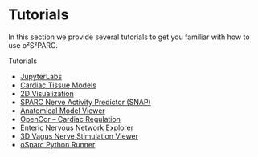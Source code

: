 # Tutorials

In this section we provide several tutorials to get you familiar with how to use o²S²PARC.

Tutorials
  * [JupyterLabs](/docs/study_setup/JupyterLabs.md)
  * [Cardiac Tissue Models](/docs/tutorials/uc_davis.md)
  * [2D Visualization](/docs/tutorials/2d_plot.md)
  * [SPARC Nerve Activity Predictor (SNAP)](/docs/tutorials/matt_ward.md)
  * [Anatomical Model Viewer](/docs/tutorials/anatomical_viewer.md)
  * [OpenCor – Cardiac Regulation](/docs/tutorials/opencor.md)
  * [Enteric Nervous Network Explorer](/docs/tutorials/bornstein_view.md)
  * [3D Vagus Nerve Stimulation Viewer](/docs/tutorials/3D_view.md)
  * [oSparc Python Runner](/docs/tutorials/python_runner.md)